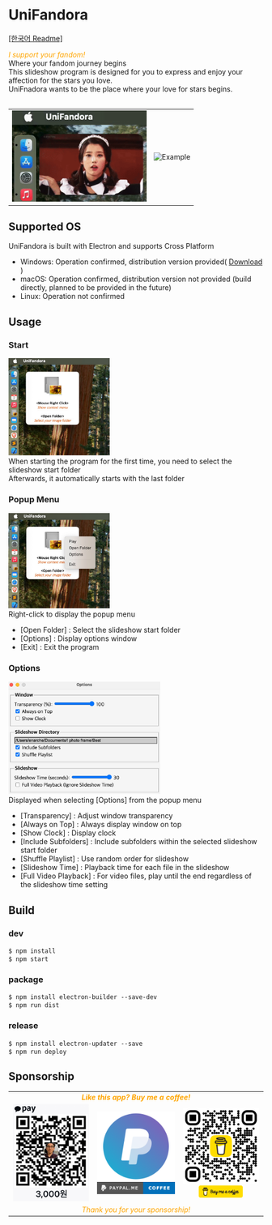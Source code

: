 # UniFandora

<a href="README-kr.md">[한국어 Readme]</a>

<i style="color: orange;">
  I support your fandom!
</i><br>
Where your fandom journey begins<br>
This slideshow program is designed for you to express and enjoy your affection for the stars you love.<br>
UniFnadora wants to be the place where your love for stars begins.<br>

<br>
<table>
  <tr>
    <td><img src="assets/help/running.gif" alt="Running" width="266" /></td>
    <td><img src="assets/help/example.gif" alt="Example" width="320" /></td>
  </tr>
</table>

## Supported OS
UniFandora is built with Electron and supports Cross Platform

- Windows: Operation confirmed, distribution version provided(
<a href="https://github.com/enarche-ahn/unifandora-release/releases">Download</a>
)
- macOS: Operation confirmed, distribution version not provided (build directly, planned to be provided in the future)
- Linux: Operation not confirmed

## Usage
### Start
<img src="assets/help/screenshot - first.jpg" alt="help1" width="200" /><br>
When starting the program for the first time, you need to select the slideshow start folder<br>
Afterwards, it automatically starts with the last folder<br>

### Popup Menu
<img src="assets/help/screenshot - popup menu.jpg" alt="help2" width="200" /><br>
Right-click to display the popup menu<br>
- [Open Folder] : Select the slideshow start folder
- [Options] : Display options window
- [Exit] : Exit the program

### Options
<img src="assets/help/screenshot - options.jpg" alt="help1" width="300" /><br>
Displayed when selecting [Options] from the popup menu<br>
- [Transparency] : Adjust window transparency
- [Always on Top] : Always display window on top
- [Show Clock] : Display clock
- [Include Subfolders] : Include subfolders within the selected slideshow start folder
- [Shuffle Playlist] : Use random order for slideshow
- [Slideshow Time] : Playback time for each file in the slideshow
- [Full Video Playback] : For video files, play until the end regardless of the slideshow time setting

## Build

### dev
```
$ npm install
$ npm start
```

### package
```
$ npm install electron-builder --save-dev
$ npm run dist
```

### release
```
$ npm install electron-updater --save
$ npm run deploy
```



## Sponsorship

<table>
  <tr>
    <td align="center" colspan="3">
      <strong><i style="color: orange;">Like this app? Buy me a coffee!</i></strong>
    </td>
  </tr>
  <tr>
    <td align="center" width="250">
      <a href="https://qr.kakaopay.com/Ej8e5k8865dc01820">
        <img src="assets/kakaopay.png" alt="Kakaopay" width="150" />
      </a>
    </td>
    <td align="center" width="250">
      <a href="https://www.paypal.me/EnarcheAhn">
        <img src="assets/paypal.png" alt="PayPal" width="180" />
      </a>
    </td>
    <td align="center" width="250">
      <img src="assets/BuyMeCoffee.png" alt="Buy Me A Coffee" width="150" />
      <br>
      <a href="https://www.buymeacoffee.com/enarche" target="_blank">
        <img src="assets/BuyMeCoffeeButton.png" alt="Buy Me A Coffee" style="height: 24px !important;width: 87px !important;" >
      </a>
    </td>
  </tr>
  <tr>
    <td align="center" colspan="3">
      <i style="color: orange;">Thank you for your sponsorship!</i>
    </td>
  </tr>
</table>
